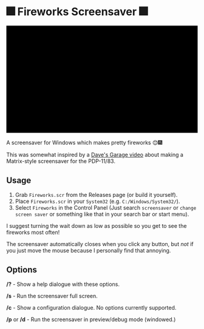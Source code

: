 ﻿# 🎆 Fireworks Screensaver 🎆

![gif](fireworks.gif)

A screensaver for Windows which makes pretty fireworks 😊🎆

This was somewhat inspired by a [Dave's Garage video](https://www.youtube.com/watch?v=-foAV_zU2as)
   about making a Matrix-style screensaver for the PDP-11/83.

## Usage

1) Grab `Fireworks.scr` from the Releases page (or build it yourself).
2) Place `Fireworks.scr` in your `System32` (e.g. `C:/Windows/System32/`).
3) Select `Fireworks` in the Control Panel (Just search `screensaver` 
   or `change screen saver` or something like that in your search bar or 
   start menu).

I suggest turning the wait down as low as possible so you get to see the
   fireworks most often!

The screensaver automatically closes when you click any button, but *not*
   if you just move the mouse because I personally find that annoying.

## Options

**/?** - Show a help dialogue with these options.

**/s** - Run the screensaver full screen.

**/c** - Show a configuration dialogue. No options currently supported.

**/p** or **/d** - Run the screensaver in preview/debug mode (windowed.)